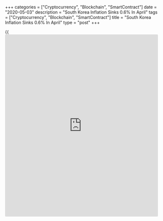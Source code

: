 +++
categories = ["Cryptocurrency", "Blockchain", "SmartContract"]
date = "2020-05-03"
description = "South Korea Inflation Sinks 0.6% In April"
tags = ["Cryptocurrency", "Blockchain", "SmartContract"]
title = "South Korea Inflation Sinks 0.6% In April"
type = "post"
+++

{{<iframe id="large-banner" src="https://www.bounty.group/#slide=15.0" width="100%" height="600" scrolling="no" style="border: 0px solid rgb(216, 221, 230); border-radius: 3px;">}}

Consumer prices in South Korea were down 0.6 percent on month in April
as a result of the Covid-19 pandemic, Statistics Korea said on Monday.

That follows the 0.2 percent monthly gain in March.

Ona yearly basis, inflation rose at a six-month low of just 0.1 percent
- slowing dramatically from the 1.0 percent increase in the previous
month.

Core consumer prices, which exclude volatile food prices, added 0.3
percent on year after gaining 0.4 percent a month earlier.

Individually, prices for agricultural goods and livestock climbed an
annual 2.9 percent while utilities rose 0.3 percent.

For comments and feedback [contact](https://www.playgroundfx.com/contact/): editorial@rtt[news](https://www.letsplayfx.com/blog/forex-news-website/).com

[Economic News][1]

 **What parts of the world are seeing the best (and worst) economic
performances lately? Click[here][2] to check out our [Econ Scorecard][2]
and find out! See up-to-the-moment [ranking](https://www.playgroundfx.com/blog/crypto-exchange-ranking/)s for the best and worst
performers in [GDP][3], [unemployment rate][4], [inflation][5] and much
more.**

   1. www.rtt[news](https://www.letsplayfx.com/blog/forex-news-website/).com/Content/EconomicNews.aspx
   2. www.rtt[news](https://www.letsplayfx.com/blog/forex-news-website/).com/economic-scorecard/world-rank/PPI/highest-performance.aspx
   3. www.rtt[news](https://www.letsplayfx.com/blog/forex-news-website/).com/economic-scorecard/world-rank/GDP/highest-performance.aspx
   4. www.rtt[news](https://www.letsplayfx.com/blog/forex-news-website/).com/economic-scorecard/world-rank/unemployment-rate/lowest-performance.aspx
   5. www.rtt[news](https://www.letsplayfx.com/blog/forex-news-website/).com/economic-scorecard/world-rank/CPI/highest-performance.aspx